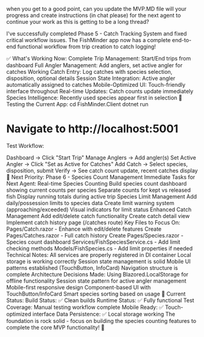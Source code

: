 when you get to a good point, can you update the MVP.MD file will your progress and create instructions (in chat please) for the next agent to continue your work as this is getting to be a long thread?


I've successfully completed Phase 5 - Catch Tracking System and fixed critical workflow issues. The FishMinder app now has a complete end-to-end functional workflow from trip creation to catch logging!

✅ What's Working Now:
Complete Trip Management: Start/End trips from dashboard
Full Angler Management: Add anglers, set active angler for catches
Working Catch Entry: Log catches with species selection, disposition, optional details
Session State Integration: Active angler automatically assigned to catches
Mobile-Optimized UI: Touch-friendly interface throughout
Real-time Updates: Catch counts update immediately
Species Intelligence: Recently used species appear first in selection
🧪 Testing the Current App:
cd FishMinder.Client
dotnet run
# Navigate to http://localhost:5001
Test Workflow:

Dashboard → Click "Start Trip"
Manage Anglers → Add angler(s)
Set Active Angler → Click "Set as Active for Catches"
Add Catch → Select species, disposition, submit
Verify → See catch count update, recent catches display
🎯 Next Priority: Phase 6 - Species Count Management
Immediate Tasks for Next Agent:
Real-time Species Counting
Build species count dashboard showing current counts per species
Separate counts for kept vs released fish
Display running totals during active trip
Species Limit Management
Add daily/possession limits to species data
Create limit warning system (approaching/exceeded)
Visual indicators for limit status
Enhanced Catch Management
Add edit/delete catch functionality
Create catch detail view
Implement catch history page (/catches route)
Key Files to Focus On:
Pages/Catch.razor - Enhance with edit/delete features
Create Pages/Catches.razor - Full catch history
Create Pages/Species.razor - Species count dashboard
Services/FishSpeciesService.cs - Add limit checking methods
Models/FishSpecies.cs - Add limit properties if needed
Technical Notes:
All services are properly registered in DI container
Local storage is working correctly
Session state management is solid
Mobile UI patterns established (TouchButton, InfoCard)
Navigation structure is complete
Architecture Decisions Made:
Using Blazored.LocalStorage for offline functionality
Session state pattern for active angler management
Mobile-first responsive design
Component-based UI with TouchButton/InfoCard
Smart species sorting based on usage
🚀 Current Status:
Build Status: ✅ Clean builds
Runtime Status: ✅ Fully functional
Test Coverage: Manual testing workflow complete
Mobile Ready: ✅ Touch-optimized interface
Data Persistence: ✅ Local storage working
The foundation is rock solid - focus on building the species counting features to complete the core MVP functionality! 🎣